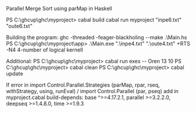 Parallel Merge Sort using parMap in Haskell

PS C:\ghcup\ghc\myproject> cabal build
cabal run myproject "inpe6.txt" "oute6.txt"

Building the program:
ghc -threaded -feager-blackholing --make .\Main.hs
PS C:\ghcup\ghc\myproject\app> .\Main.exe ".\inpe4.txt" ".\oute4.txt" +RTS -N4 4-number of logical kernell

Additional:
PS C:\ghcup\ghc\myproject> cabal run exes -- Oren 13 10
PS C:\ghcup\ghc\myproject> cabal clean
PS C:\ghcup\ghc\myproject> cabal update

If error in import Control.Parallel.Strategies (parMap, rpar, rseq, withStrategy, using, runEval) / import Control.Parallel (par, pseq)
add in myproject.cabal
 build-depends:    base ^>=4.17.2.1,
					  parallel >=3.2.2.0,
					  deepseq >=1.4.8.0,
					  time >=1.9.3
